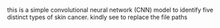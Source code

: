 this is a simple  convolutional neural network (CNN) model to identify five distinct types of skin cancer.
kindly see to replace the file paths

